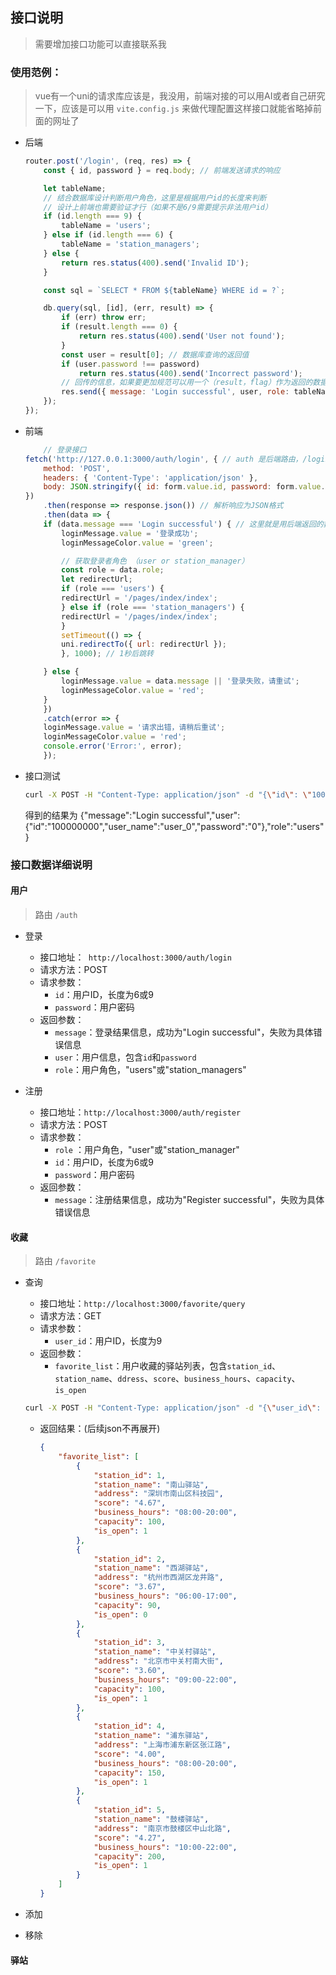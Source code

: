 ## 接口说明

> 需要增加接口功能可以直接联系我

### 使用范例：

> vue有一个uni的请求库应该是，我没用，前端对接的可以用AI或者自己研究一下，应该是可以用 `vite.config.js` 来做代理配置这样接口就能省略掉前面的网址了

+ 后端

    ```js
    router.post('/login', (req, res) => {
        const { id, password } = req.body; // 前端发送请求的响应

        let tableName;
        // 结合数据库设计判断用户角色，这里是根据用户id的长度来判断
        // 设计上前端也需要验证才行（如果不是6/9需要提示非法用户id）
        if (id.length === 9) {
            tableName = 'users';
        } else if (id.length === 6) {
            tableName = 'station_managers';
        } else {
            return res.status(400).send('Invalid ID');
        }

        const sql = `SELECT * FROM ${tableName} WHERE id = ?`;

        db.query(sql, [id], (err, result) => {
            if (err) throw err;
            if (result.length === 0) {
                return res.status(400).send('User not found');
            }
            const user = result[0]; // 数据库查询的返回值
            if (user.password !== password)
                return res.status(400).send('Incorrect password');
            // 回传的信息，如果要更加规范可以用一个（result，flag）作为返回的数据，不过需要前端自己来进一步解析数据
            res.send({ message: 'Login successful', user, role: tableName });
        });
    });
    ```

+ 前端

    ```js
        // 登录接口
    fetch('http://127.0.0.1:3000/auth/login', { // auth 是后端路由，/login 相当于后端路由下的子路由
        method: 'POST',
        headers: { 'Content-Type': 'application/json' },
        body: JSON.stringify({ id: form.value.id, password: form.value.password }) // 传递用户名和密码(请求参数)
    })
        .then(response => response.json()) // 解析响应为JSON格式
        .then(data => {
        if (data.message === 'Login successful') { // 这里就是用后端返回的数据来判断登录是否成功
            loginMessage.value = '登录成功';
            loginMessageColor.value = 'green';

            // 获取登录者角色 （user or station_manager）
            const role = data.role;
            let redirectUrl;
            if (role === 'users') {
            redirectUrl = '/pages/index/index';
            } else if (role === 'station_managers') {
            redirectUrl = '/pages/index/index';
            }
            setTimeout(() => {
            uni.redirectTo({ url: redirectUrl });
            }, 1000); // 1秒后跳转

        } else {
            loginMessage.value = data.message || '登录失败，请重试';
            loginMessageColor.value = 'red';
        }
        })
        .catch(error => {
        loginMessage.value = '请求出错，请稍后重试';
        loginMessageColor.value = 'red';
        console.error('Error:', error);
        });
    ```

+ 接口测试

    ```bash
    curl -X POST -H "Content-Type: application/json" -d "{\"id\": \"100000000\", \"password\": \"0\"}" http://localhost:3000/auth/login
    ```

    得到的结果为 {"message":"Login successful","user":{"id":"100000000","user_name":"user_0","password":"0"},"role":"users"}

### 接口数据详细说明

#### 用户

> 路由 `/auth`

+ 登录
    + 接口地址：` http://localhost:3000/auth/login`
    + 请求方法：POST
    + 请求参数：
        + `id`：用户ID，长度为6或9
        + `password`：用户密码
    + 返回参数：
        + `message`：登录结果信息，成功为"Login successful"，失败为具体错误信息
        + `user`：用户信息，包含`id`和`password`
        + `role`：用户角色，"users"或"station_managers"

+ 注册
    + 接口地址：`http://localhost:3000/auth/register`
    + 请求方法：POST
    + 请求参数：
        + `role` ：用户角色，"user"或"station_manager"
        + `id`：用户ID，长度为6或9
        + `password`：用户密码
    + 返回参数：
        + `message`：注册结果信息，成功为"Register successful"，失败为具体错误信息


#### 收藏

> 路由 `/favorite`

+ 查询
    + 接口地址：`http://localhost:3000/favorite/query`
    + 请求方法：GET
    + 请求参数：
        + `user_id`：用户ID，长度为9
    + 返回参数：
        + `favorite_list`：用户收藏的驿站列表，包含`station_id`、`station_name`、`ddress`、`score`、`business_hours`、`capacity`、`is_open`

    ```bash
    curl -X POST -H "Content-Type: application/json" -d "{\"user_id\": \"100000001\"}" http://localhost:3000/favorite/query
    ```

    + 返回结果：(后续json不再展开)

        ```json
        {
            "favorite_list": [
                {
                    "station_id": 1,
                    "station_name": "南山驿站",
                    "address": "深圳市南山区科技园",
                    "score": "4.67",
                    "business_hours": "08:00-20:00",
                    "capacity": 100,
                    "is_open": 1
                },
                {
                    "station_id": 2,
                    "station_name": "西湖驿站",
                    "address": "杭州市西湖区龙井路",
                    "score": "3.67",
                    "business_hours": "06:00-17:00",
                    "capacity": 90,
                    "is_open": 0
                },
                {
                    "station_id": 3,
                    "station_name": "中关村驿站",
                    "address": "北京市中关村南大街",
                    "score": "3.60",
                    "business_hours": "09:00-22:00",
                    "capacity": 100,
                    "is_open": 1
                },
                {
                    "station_id": 4,
                    "station_name": "浦东驿站",
                    "address": "上海市浦东新区张江路",
                    "score": "4.00",
                    "business_hours": "08:00-20:00",
                    "capacity": 150,
                    "is_open": 1
                },
                {
                    "station_id": 5,
                    "station_name": "鼓楼驿站",
                    "address": "南京市鼓楼区中山北路",
                    "score": "4.27",
                    "business_hours": "10:00-22:00",
                    "capacity": 200,
                    "is_open": 1
                }
            ]
        }
        ```

+ 添加

+ 移除




#### 驿站





















